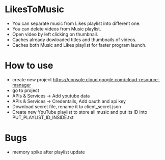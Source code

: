 # LikesToMusic
- You can separate music from Likes playlist into different one.
- You can delete videos from Music playlist.
- Open video by left clicking on thumbnail. 
- Caches already dowloaded titles and thumbnails of videos.
- Caches both Music and Likes playlist for faster program launch.

# How to use
- create new project https://console.cloud.google.com/cloud-resource-manager
- go to project
- APIs & Services -> Add youtube data
- APIs & Services -> Credentails, Add oauth and api key
- Download secret file, rename it to client_secret.json
- Create new YpuTube playlist to store all music and put its ID into PUT_PLAYLIST_ID_INSIDE.txt

# Bugs
- memory spike after playlist update
